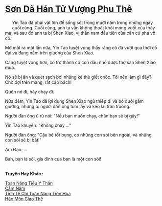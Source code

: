 <a href="https://truyentiki.com/son-da-han-tu-vuong-phu-the.33559/" title="Sơn Dã Hán Tử Vượng Phu Thê"><h1>Sơn Dã Hán Tử Vượng Phu Thê</h1></a><div style="display:table"><img align="right" style="float: left; padding: 10px;" src="https://truyentiki.com/images/story/200x260/33559.jpg" alt="">Yin Tao đã phải vật lộn để sống sót trong mười năm trong những ngày cuối cùng. Cuối cùng, anh ta vẫn không thoát khỏi móng vuốt của thây ma, và sau đó anh ta bị Shen Xiao, vị thần nam đầu tiên của căn cứ phá vỡ cổ. <p></p> Mở mắt ra một lần nữa, Yin Tao tuyệt vọng thấy rằng cô đã vượt qua thời cổ đại và đang nằm trên giường của Shen Xiao. <p></p> Càng tuyệt vọng hơn, cô trở thành cô con dâu nhỏ được thợ săn Shen Xiao mua. <p></p> Nó sẽ bị ăn và quét sạch bởi những kẻ thù giết chóc. Tôi nên làm gì đây? Chờ đợi trên mạng, rất cấp bách! <p></p> Quên nó đi, hãy chạy đi. <p></p> Nửa đêm, Yin Tao đã lợi dụng Shen Xiao ngủ thiếp đi và bò dưới gầm giường, nhưng bị người đàn ông túm lấy và kéo lại trần truồng. <p></p> Người đàn ông ủ rũ nói: "Nếu bạn muốn chạy, chân bạn sẽ bị gãy!" <p></p> Yin Tao khuyên: "Không chạy ..." <p></p> Người đàn ông: "Cậu bé tốt bụng, có những con sói bên ngoài, và những con sói sẽ bị bắt!" <p></p> Âm Đạo: ... <p></p> Bah, bạn là sói, gia đình của bạn là một con sói!</div><p><br><b>Truyện Hay Khác :</b></p><a href="https://truyentiki.com/toan-nang-tieu-y-than.33558/" alt="Toàn Năng Tiểu Y Thần">Toàn Năng Tiểu Y Thần</a><br/><a href="https://www.plurk.com/p/nul6f7" alt="Cẩm Năm">Cẩm Năm</a><br/><a href="https://github.com/nownovels/top500/tree/master/truyenhay/33829/" alt="Tinh Tế Chi Toàn Năng Tiến Hóa">Tinh Tế Chi Toàn Năng Tiến Hóa</a><br/><a href="https://www.pinterest.com/pin/594756694531470981" alt="Hào Môn Giảo Thê">Hào Môn Giảo Thê</a><br/>
